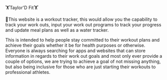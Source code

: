 🏋️Taylor'D Fit🏋️

🌟This website is a workout tracker, this would allow you the capability to track your work outs, input your work out programs to track your progress and update meal plans as well as a water tracker.

This is intended to help people stay committed to their workout plans and achieve their goals whether it be for health purposes or otherwise. Everyone is always searching for apps and websites that can store information in regards to their work out goals and most only ever provide a couple of options, we are trying to achieve a goal of not missing anything, but also being inclusive for those who are just starting their workouts to professional athletes.
